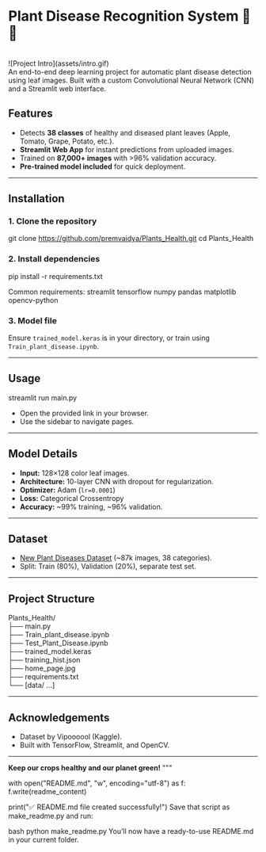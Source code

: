 # Plant Disease Recognition System 🌿🔬

<br>
![Project Intro](assets/intro.gif)

<br>
An end-to-end deep learning project for automatic plant disease detection using leaf images.  
Built with a custom Convolutional Neural Network (CNN) and a Streamlit web interface.

## Features

- Detects **38 classes** of healthy and diseased plant leaves (Apple, Tomato, Grape, Potato, etc.).
- **Streamlit Web App** for instant predictions from uploaded images.
- Trained on **87,000+ images** with >96% validation accuracy.
- **Pre-trained model included** for quick deployment.

---

## Installation

### 1. Clone the repository
git clone https://github.com/premvaidya/Plants_Health.git
cd Plants_Health


### 2. Install dependencies
pip install -r requirements.txt

Common requirements:
streamlit
tensorflow
numpy
pandas
matplotlib
opencv-python


### 3. Model file
Ensure `trained_model.keras` is in your directory, or train using `Train_plant_disease.ipynb`.

---

## Usage

streamlit run main.py

- Open the provided link in your browser.
- Use the sidebar to navigate pages.

---

## Model Details

- **Input:** 128×128 color leaf images.
- **Architecture:** 10-layer CNN with dropout for regularization.
- **Optimizer:** Adam (`lr=0.0001`)
- **Loss:** Categorical Crossentropy
- **Accuracy:** ~99% training, ~96% validation.

---

## Dataset

- [New Plant Diseases Dataset](https://www.kaggle.com/datasets/vipoooool/new-plant-diseases-dataset) (~87k images, 38 categories).
- Split: Train (80%), Validation (20%), separate test set.

---


## Project Structure

Plants_Health/  <br>
├── main.py <br>
├── Train_plant_disease.ipynb <br>
├── Test_Plant_Disease.ipynb <br>
├── trained_model.keras <br>
├── training_hist.json <br>
├── home_page.jpg <br>
├── requirements.txt <br>
└── [data/ ...] <br>

---

## Acknowledgements

- Dataset by Vipoooool (Kaggle).
- Built with TensorFlow, Streamlit, and OpenCV.

---


**Keep our crops healthy and our planet green!**
"""

with open("README.md", "w", encoding="utf-8") as f:
    f.write(readme_content)

print("✅ README.md file created successfully!")
Save that script as make_readme.py and run:

bash
python make_readme.py
You’ll now have a ready-to-use README.md in your current folder.

